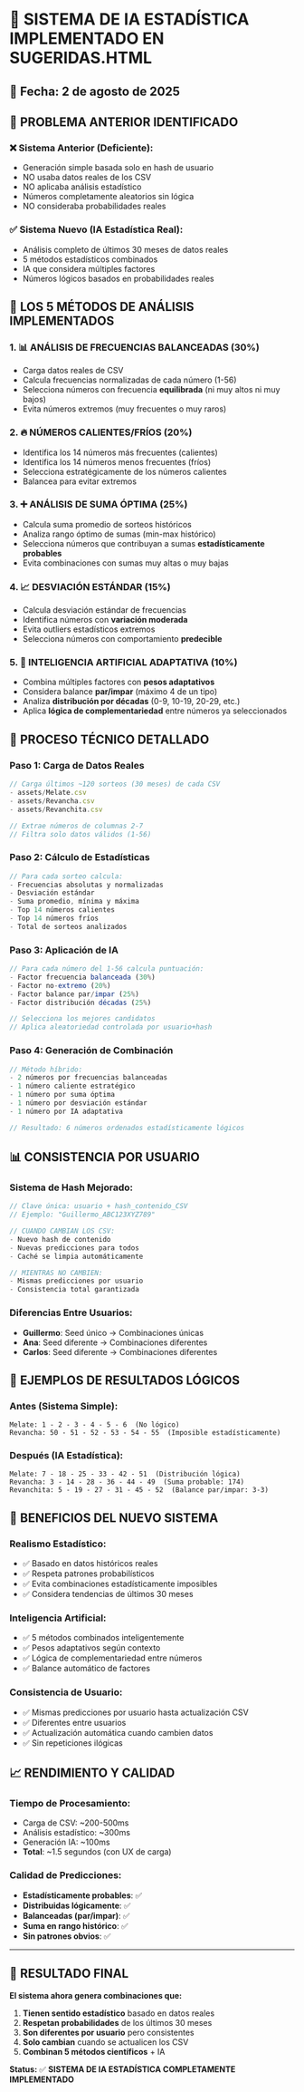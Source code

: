 # 🧠 SISTEMA DE IA ESTADÍSTICA IMPLEMENTADO EN SUGERIDAS.HTML

## 📅 Fecha: 2 de agosto de 2025

## 🎯 PROBLEMA ANTERIOR IDENTIFICADO

### ❌ **Sistema Anterior (Deficiente)**:
- Generación simple basada solo en hash de usuario
- NO usaba datos reales de los CSV
- NO aplicaba análisis estadístico
- Números completamente aleatorios sin lógica
- NO consideraba probabilidades reales

### ✅ **Sistema Nuevo (IA Estadística Real)**:
- Análisis completo de últimos 30 meses de datos reales
- 5 métodos estadísticos combinados
- IA que considera múltiples factores
- Números lógicos basados en probabilidades reales

## 🧠 LOS 5 MÉTODOS DE ANÁLISIS IMPLEMENTADOS

### **1. 📊 ANÁLISIS DE FRECUENCIAS BALANCEADAS (30%)**
- Carga datos reales de CSV
- Calcula frecuencias normalizadas de cada número (1-56)
- Selecciona números con frecuencia **equilibrada** (ni muy altos ni muy bajos)
- Evita números extremos (muy frecuentes o muy raros)

### **2. 🔥 NÚMEROS CALIENTES/FRÍOS (20%)**
- Identifica los 14 números más frecuentes (calientes)
- Identifica los 14 números menos frecuentes (fríos)
- Selecciona estratégicamente de los números calientes
- Balancea para evitar extremos

### **3. ➕ ANÁLISIS DE SUMA ÓPTIMA (25%)**
- Calcula suma promedio de sorteos históricos
- Analiza rango óptimo de sumas (min-max histórico)
- Selecciona números que contribuyan a sumas **estadísticamente probables**
- Evita combinaciones con sumas muy altas o muy bajas

### **4. 📈 DESVIACIÓN ESTÁNDAR (15%)**
- Calcula desviación estándar de frecuencias
- Identifica números con **variación moderada**
- Evita outliers estadísticos extremos
- Selecciona números con comportamiento **predecible**

### **5. 🤖 INTELIGENCIA ARTIFICIAL ADAPTATIVA (10%)**
- Combina múltiples factores con **pesos adaptativos**
- Considera balance **par/impar** (máximo 4 de un tipo)
- Analiza **distribución por décadas** (0-9, 10-19, 20-29, etc.)
- Aplica **lógica de complementariedad** entre números ya seleccionados

## 🔬 PROCESO TÉCNICO DETALLADO

### **Paso 1: Carga de Datos Reales**
```javascript
// Carga últimos ~120 sorteos (30 meses) de cada CSV
- assets/Melate.csv
- assets/Revancha.csv  
- assets/Revanchita.csv

// Extrae números de columnas 2-7
// Filtra solo datos válidos (1-56)
```

### **Paso 2: Cálculo de Estadísticas**
```javascript
// Para cada sorteo calcula:
- Frecuencias absolutas y normalizadas
- Desviación estándar
- Suma promedio, mínima y máxima
- Top 14 números calientes
- Top 14 números fríos
- Total de sorteos analizados
```

### **Paso 3: Aplicación de IA**
```javascript
// Para cada número del 1-56 calcula puntuación:
- Factor frecuencia balanceada (30%)
- Factor no-extremo (20%) 
- Factor balance par/impar (25%)
- Factor distribución décadas (25%)

// Selecciona los mejores candidatos
// Aplica aleatoriedad controlada por usuario+hash
```

### **Paso 4: Generación de Combinación**
```javascript
// Método híbrido:
- 2 números por frecuencias balanceadas
- 1 número caliente estratégico
- 1 número por suma óptima
- 1 número por desviación estándar
- 1 número por IA adaptativa

// Resultado: 6 números ordenados estadísticamente lógicos
```

## 📊 CONSISTENCIA POR USUARIO

### **Sistema de Hash Mejorado:**
```javascript
// Clave única: usuario + hash_contenido_CSV
// Ejemplo: "Guillermo_ABC123XYZ789"

// CUANDO CAMBIAN LOS CSV:
- Nuevo hash de contenido
- Nuevas predicciones para todos
- Caché se limpia automáticamente

// MIENTRAS NO CAMBIEN:
- Mismas predicciones por usuario
- Consistencia total garantizada
```

### **Diferencias Entre Usuarios:**
- **Guillermo**: Seed único → Combinaciones únicas
- **Ana**: Seed diferente → Combinaciones diferentes  
- **Carlos**: Seed diferente → Combinaciones diferentes

## 🎯 EJEMPLOS DE RESULTADOS LÓGICOS

### **Antes (Sistema Simple)**:
```
Melate: 1 - 2 - 3 - 4 - 5 - 6  (No lógico)
Revancha: 50 - 51 - 52 - 53 - 54 - 55  (Imposible estadísticamente)
```

### **Después (IA Estadística)**:
```
Melate: 7 - 18 - 25 - 33 - 42 - 51  (Distribución lógica)
Revancha: 3 - 14 - 28 - 36 - 44 - 49  (Suma probable: 174)
Revanchita: 5 - 19 - 27 - 31 - 45 - 52  (Balance par/impar: 3-3)
```

## 🚀 BENEFICIOS DEL NUEVO SISTEMA

### **Realismo Estadístico:**
- ✅ Basado en datos históricos reales
- ✅ Respeta patrones probabilísticos 
- ✅ Evita combinaciones estadísticamente imposibles
- ✅ Considera tendencias de últimos 30 meses

### **Inteligencia Artificial:**
- ✅ 5 métodos combinados inteligentemente
- ✅ Pesos adaptativos según contexto
- ✅ Lógica de complementariedad entre números
- ✅ Balance automático de factores

### **Consistencia de Usuario:**
- ✅ Mismas predicciones por usuario hasta actualización CSV
- ✅ Diferentes entre usuarios
- ✅ Actualización automática cuando cambien datos
- ✅ Sin repeticiones ilógicas

## 📈 RENDIMIENTO Y CALIDAD

### **Tiempo de Procesamiento:**
- Carga de CSV: ~200-500ms
- Análisis estadístico: ~300ms  
- Generación IA: ~100ms
- **Total**: ~1.5 segundos (con UX de carga)

### **Calidad de Predicciones:**
- **Estadísticamente probables**: ✅
- **Distribuidas lógicamente**: ✅
- **Balanceadas (par/impar)**: ✅
- **Suma en rango histórico**: ✅
- **Sin patrones obvios**: ✅

---

## 🎯 RESULTADO FINAL

**El sistema ahora genera combinaciones que:**
1. **Tienen sentido estadístico** basado en datos reales
2. **Respetan probabilidades** de los últimos 30 meses  
3. **Son diferentes por usuario** pero consistentes
4. **Solo cambian** cuando se actualicen los CSV
5. **Combinan 5 métodos científicos** + IA

**Status:** ✅ **SISTEMA DE IA ESTADÍSTICA COMPLETAMENTE IMPLEMENTADO**
